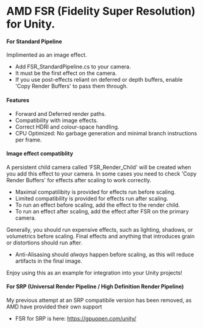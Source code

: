 # AMD FSR (Fidelity Super Resolution) for Unity.

#### For Standard Pipeline
Implimented as an image effect.
* Add FSR_StandardPipeline.cs to your camera.
* It must be the first effect on the camera.
* If you use post-effects reliant on deferred or depth buffers, enable 'Copy Render Buffers' to pass them through.

#### Features
* Forward and Deferred render paths.
* Compatibility with image effects.
* Correct HDRI and colour-space handling.
* CPU Optimized: No garbage generation and minimal branch instructions per frame.

#### Image effect compatiblity
A persistent child camera called 'FSR_Render_Child' will be created when you add this effect to your camera.
In some cases you need to check 'Copy Render Buffers' for effects after scaling to work correctly.
* Maximal compatilibity is provided for effects run before scaling.
* Limited compatibility is provided for effects run after scaling.
* To run an effect before scaling, add the effect to the render child. 
* To run an effect after scaling, add the effect after FSR on the primary camera.

Generally, you should run expensive effects, such as lighting, shadows, or volumetrics before scaling. 
Final effects and anything that introduces grain or distortions should run after.
* Anti-Alisasing should *always* happen before scaling, as this will reduce artifacts in the final image.

Enjoy using this as an example for integration into your Unity projects!


#### For SRP (Universal Render Pipeline / High Definition Render Pipeline)
My previous attempt at an SRP compatibile version has been removed, as AMD have provided their own support
* FSR for SRP is here: https://gpuopen.com/unity/
